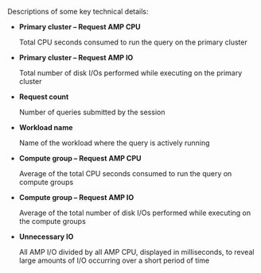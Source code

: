Descriptions of some key technical details:

-   **Primary cluster – Request AMP CPU**

    Total CPU seconds consumed to run the query on the primary cluster


-   **Primary cluster – Request AMP IO**

    Total number of disk I/Os performed while executing on the primary cluster


-   **Request count**

    Number of queries submitted by the session


-   **Workload name**

    Name of the workload where the query is actively running


-   **Compute group – Request AMP CPU**

    Average of the total CPU seconds consumed to run the query on compute groups


-   **Compute group – Request AMP IO**

    Average of the total number of disk I/Os performed while executing on the compute groups


-   **Unnecessary IO**

    All AMP I/O divided by all AMP CPU, displayed in milliseconds, to reveal large amounts of I/O occurring over a short period of time


